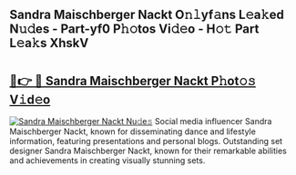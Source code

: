 ## Sandra Maischberger Nackt O𝚗𝚕yf𝚊ns L𝚎a𝚔ed N𝚞𝚍es - Part-yf0 P𝚑𝚘tos Vi𝚍𝚎o - H𝚘𝚝 Part L𝚎a𝚔s XhskV

# <h2><a href="http://kf3jw8.oniu.top/?m=Sandra+Maischberger+Nackt">🔗👉 🔴 Sandra Maischberger Nackt P𝚑ot𝚘𝚜 V𝚒d𝚎o</a></h2>

[![Sandra Maischberger Nackt Nu𝚍e𝚜](https://i.imgur.com/0qMVB7G.gif)](http://kf3jw8.oniu.top/?m=Sandra+Maischberger+Nackt)
Social media influencer Sandra Maischberger Nackt, known for disseminating dance and lifestyle information, featuring presentations and personal blogs. Outstanding set designer Sandra Maischberger Nackt, known for their remarkable abilities and achievements in creating visually stunning sets.  
